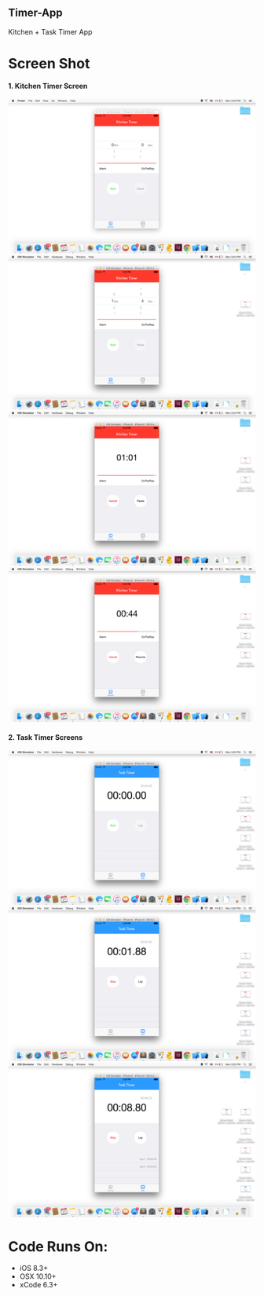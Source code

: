 ## Timer-App
Kitchen + Task Timer App   

# Screen Shot
#### 1. Kitchen Timer Screen

![ScreenShot](https://github.com/soohyun-christine-park/Timer-App/blob/master/Timer-App-01.png)
![ScreenShot](https://github.com/soohyun-christine-park/Timer-App/blob/master/Timer-App-02.png)
![ScreenShot](https://github.com/soohyun-christine-park/Timer-App/blob/master/Timer-App-03.png)
![ScreenShot](https://github.com/soohyun-christine-park/Timer-App/blob/master/Timer-App-04.png)

#### 2. Task Timer Screens
![ScreenShot](https://github.com/soohyun-christine-park/Timer-App/blob/master/Timer-App-05.png)
![ScreenShot](https://github.com/soohyun-christine-park/Timer-App/blob/master/Timer-App-06.png)
![ScreenShot](https://github.com/soohyun-christine-park/Timer-App/blob/master/Timer-App-07.png)


# Code Runs On:
+ iOS 8.3+
+ OSX 10.10+
+ xCode 6.3+  
 
